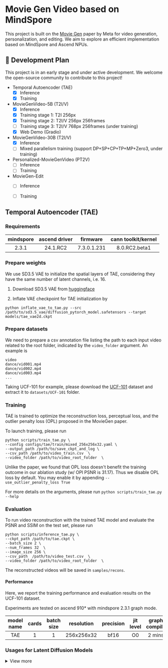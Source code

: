 # Movie Gen Video based on MindSpore

This project is built on the [Movie Gen](https://arxiv.org/abs/2410.13720) paper by Meta for video generation, personalization, and editing. We aim to explore an efficient implementation  based on MindSpore and Ascend NPUs.

## 📑 Development Plan

This project is in an early stage and under active development. We welcome the open-source community to contribute to this project!

- Temporal Autoencoder (TAE)
  - [x] Inference
  - [x] Training
- MovieGenVideo-5B (T2I/V)
  - [x] Inference
  - [x] Training stage 1: T2I 256px
  - [x] Training stage 2: T2I/V 256px 256frames
  - [ ] Training stage 3: T2I/V 768px 256frames (under training)
  - [x] Web Demo (Gradio)
- MovieGenVideo-30B (T2I/V)
  - [x] Inference
  - [ ] Mixed parallelism training  (support DP+SP+CP+TP+MP+Zero3, under training)
- Personalized-MovieGenVideo (PT2V)
  - [ ] Inference
  - [ ] Training
- MovieGen-Edit
  - [ ] Inference
  - [ ] Training


## Temporal Autoencoder (TAE)


### Requirements

| mindspore  | ascend driver  |  firmware   |cann toolkit/kernel |
|:----------:|:--------------:|:-----------:|:------------------:|
|   2.3.1    |    24.1.RC2    | 7.3.0.1.231 |   8.0.RC2.beta1    |

### Prepare weights

We use SD3.5 VAE to initialize the spatial layers of TAE, considering they have the same number of latent channels, i.e. 16.

1. Download SD3.5 VAE from [huggingface](https://huggingface.co/stabilityai/stable-diffusion-3.5-large/tree/main/vae)

2. Inflate VAE checkpoint for TAE initialization by

```shell
python inflate_vae_to_tae.py --src /path/to/sd3.5_vae/diffusion_pytorch_model.safetensors --target models/tae_vae2d.ckpt
```

### Prepare datasets

We need to prepare a csv annotation file listing the path to each input video related to the root folder, indicated by the `video_folder` argument. An example is
```
video
dance/vid001.mp4
dance/vid002.mp4
dance/vid003.mp4
...
```

Taking UCF-101 for example, please download the [UCF-101](https://www.crcv.ucf.edu/data/UCF101.php) dataset and extract it to `datasets/UCF-101` folder.


### Training

TAE is trained to optimize the reconstruction loss, perceptual loss, and the outlier penalty loss (OPL) proposed in the MovieGen paper.

To launch training, please run

```shell
python scripts/train_tae.py \
--config configs/tae/train/mixed_256x256x32.yaml \
--output_path /path/to/save_ckpt_and_log \
--csv_path /path/to/video_train.csv  \
--video_folder /path/to/video_root_folder  \
```

Unlike the paper, we found that OPL loss doesn't benefit the training outcome in our ablation study (w/ OPl PSNR is 31.17). Thus we disable OPL loss by default. You may enable it by appending `--use_outlier_penalty_loss True`

For more details on the arguments, please run `python scripts/train_tae.py --help`


### Evaluation

To run video reconstruction with the trained TAE model and evaluate the PSNR and SSIM on the test set, please run

```shell
python scripts/inference_tae.py \
--ckpt_path /path/to/tae.ckpt \
--batch_size 2 \
--num_frames 32  \
--image_size 256 \
--csv_path  /path/to/video_test.csv  \
--video_folder /path/to/video_root_folder  \
```

The reconstructed videos will be saved in `samples/recons`.

#### Performance

Here, we report the training performance and evaluation results on the UCF-101 dataset.

Experiments are tested on ascend 910* with mindspore 2.3.1 graph mode.

| model name      |  cards | batch size | resolution |  precision | jit level |   graph compile | s/step     | PSNR | SSIM | recipe |
| :--:         | :---:   | :--:       | :--:       |  :--:       | :--:       | :--:      |:--:    | :--:   |:--:   |:--:   |
| TAE  |  1     | 1      | 256x256x32   |  bf16    |   O0  | 2 mins |   2.18     | 31.35     |   0.92       |  [config](configs/tae/train/mixed_256x256x32.yaml) |


### Usages for Latent Diffusion Models

<details>
<summary>View more</summary>

#### Encoding video

```python
from mg.models.tae.tae import TemporalAutoencoder, TAE_CONFIG

# may set use_tile=True to save memory
tae = TemporalAutoencoder(
    pretrained='/path/to/tae.ckpt',
    use_tile=False,
    )

# x - a batch of videos, shape (b c t h w)
z, _, _ = tae.encode(x)


# you may scale z by:
# z = TAE_CONFIG['scaling_factor'] * (z - TAE_CONFIG['shift_factor'])

```

For detailed arguments, please refer to the docstring in [tae.py](mg/models/tae/tae.py)

### Decoding video latent

```python

# if z is scaled, you should unscale at first:
# z = z / TAE_CONFIG['scaling_factor'] + TAE_CONFIG['shift_factor']

# z - a batch of video latent, shape (b c t h w)
x = tae.decode(z)

# for image decoding, set num_target_frames to discard the spurious frames
x = tae.decode(z, num_target_frames=1)
```

</details>
